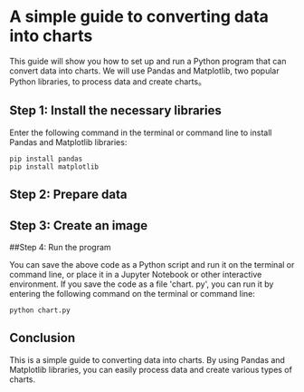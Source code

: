 # A simple guide to converting data into charts

This guide will show you how to set up and run a Python program that can convert data into charts. We will use Pandas and Matplotlib, two popular Python libraries, to process data and create charts。

## Step 1: Install the necessary libraries

Enter the following command in the terminal or command line to install Pandas and Matplotlib libraries:
```
pip install pandas
pip install matplotlib
```

## Step 2: Prepare data


## Step 3: Create an image

##Step 4: Run the program

You can save the above code as a Python script and run it on the terminal or command line, or place it in a Jupyter Notebook or other interactive environment.
If you save the code as a file 'chart. py', you can run it by entering the following command on the terminal or command line:
```
python chart.py
```

## Conclusion

This is a simple guide to converting data into charts. By using Pandas and Matplotlib libraries, you can easily process data and create various types of charts.
